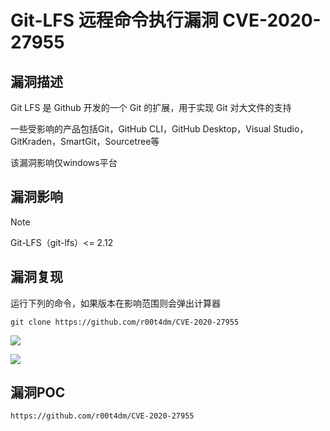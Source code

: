 # Git-LFS 远程命令执行漏洞 CVE-2020-27955

## 漏洞描述

Git LFS 是 Github 开发的一个 Git 的扩展，用于实现 Git 对大文件的支持

一些受影响的产品包括Git，GitHub CLI，GitHub Desktop，Visual Studio，GitKraden，SmartGit，Sourcetree等

该漏洞影响仅windows平台

## 漏洞影响

> [!NOTE]
>
> Git-LFS（git-lfs）<= 2.12

## 漏洞复现

运行下列的命令，如果版本在影响范围则会弹出计算器

```
git clone https://github.com/r00t4dm/CVE-2020-27955
```

![](http://wikioss.peiqi.tech/vuln/git-1.png?x-oss-process=image/auto-orient,1/quality,q_90/watermark,image_c2h1aXlpbi9zdWkucG5nP3gtb3NzLXByb2Nlc3M9aW1hZ2UvcmVzaXplLFBfMTQvYnJpZ2h0LC0zOS9jb250cmFzdCwtNjQ,g_se,t_17,x_1,y_10)

![](http://wikioss.peiqi.tech/vuln/git-2.png?x-oss-process=image/auto-orient,1/quality,q_90/watermark,image_c2h1aXlpbi9zdWkucG5nP3gtb3NzLXByb2Nlc3M9aW1hZ2UvcmVzaXplLFBfMTQvYnJpZ2h0LC0zOS9jb250cmFzdCwtNjQ,g_se,t_17,x_1,y_10)

## 漏洞POC

```
https://github.com/r00t4dm/CVE-2020-27955
```

